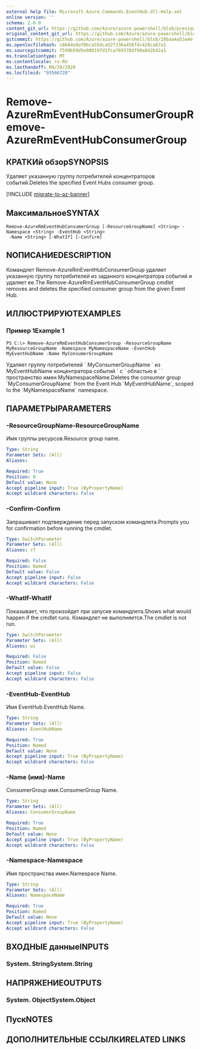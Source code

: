```yaml
---
external help file: Microsoft.Azure.Commands.EventHub.dll-Help.xml
online version: ''
schema: 2.0.0
content_git_url: https://github.com/Azure/azure-powershell/blob/preview/src/ResourceManager/EventHub/Commands.EventHub/help/Remove-AzureRmEventHubConsumerGroup.md
original_content_git_url: https://github.com/Azure/azure-powershell/blob/preview/src/ResourceManager/EventHub/Commands.EventHub/help/Remove-AzureRmEventHubConsumerGroup.md
gitcommit: https://github.com/Azure/azure-powershell/blob/28baa4a53a4efceb1197c032a8db08e199f0858d
ms.openlocfilehash: c8684e9af0bca55dca52f336a458f4c428ca67a1
ms.sourcegitcommit: f599b50d5e980197d1fca769378df90a842b42a1
ms.translationtype: MT
ms.contentlocale: ru-RU
ms.lasthandoff: 08/20/2020
ms.locfileid: "93566728"
---
```

# <span data-ttu-id="5f156-101">Remove-AzureRmEventHubConsumerGroup</span><span class="sxs-lookup"><span data-stu-id="5f156-101">Remove-AzureRmEventHubConsumerGroup</span></span>

## <span data-ttu-id="5f156-102">КРАТКИй обзор</span><span class="sxs-lookup"><span data-stu-id="5f156-102">SYNOPSIS</span></span>
<span data-ttu-id="5f156-103">Удаляет указанную группу потребителей концентраторов событий.</span><span class="sxs-lookup"><span data-stu-id="5f156-103">Deletes the specified Event Hubs consumer group.</span></span>

[!INCLUDE [migrate-to-az-banner](../../includes/migrate-to-az-banner.md)]

## <span data-ttu-id="5f156-104">Максимальное</span><span class="sxs-lookup"><span data-stu-id="5f156-104">SYNTAX</span></span>

```
Remove-AzureRmEventHubConsumerGroup [-ResourceGroupName] <String> -Namespace <String> -EventHub <String>
 -Name <String> [-WhatIf] [-Confirm]
```

## <span data-ttu-id="5f156-105">NОПИСАНИЕ</span><span class="sxs-lookup"><span data-stu-id="5f156-105">DESCRIPTION</span></span>
<span data-ttu-id="5f156-106">Командлет Remove-AzureRmEventHubConsumerGroup удаляет указанную группу потребителей из заданного концентратора событий и удаляет ее.</span><span class="sxs-lookup"><span data-stu-id="5f156-106">The Remove-AzureRmEventHubConsumerGroup cmdlet removes and deletes the specified consumer group from the given Event Hub.</span></span>

## <span data-ttu-id="5f156-107">ИЛЛЮСТРИРУЮТ</span><span class="sxs-lookup"><span data-stu-id="5f156-107">EXAMPLES</span></span>

### <span data-ttu-id="5f156-108">Пример 1</span><span class="sxs-lookup"><span data-stu-id="5f156-108">Example 1</span></span>
```
PS C:\> Remove-AzureRmEventHubConsumerGroup -ResourceGroupName MyResourceGroupName -Namespace MyNamespaceName -EventHub MyEventHubName -Name MyConsumerGroupName
```

<span data-ttu-id="5f156-109">Удаляет группу потребителей \` MyConsumerGroupName \` из MyEventHubName концентратора событий \` с \` областью в \` \` пространство имен MyNamespaceName.</span><span class="sxs-lookup"><span data-stu-id="5f156-109">Deletes the consumer group \`MyConsumerGroupName\` from the Event Hub \`MyEventHubName\`, scoped to the \`MyNamespaceName\` namespace.</span></span>

## <span data-ttu-id="5f156-110">ПАРАМЕТРЫ</span><span class="sxs-lookup"><span data-stu-id="5f156-110">PARAMETERS</span></span>

### <span data-ttu-id="5f156-111">-ResourceGroupName</span><span class="sxs-lookup"><span data-stu-id="5f156-111">-ResourceGroupName</span></span>
<span data-ttu-id="5f156-112">Имя группы ресурсов.</span><span class="sxs-lookup"><span data-stu-id="5f156-112">Resource group name.</span></span>

```yaml
Type: String
Parameter Sets: (All)
Aliases: 

Required: True
Position: 0
Default value: None
Accept pipeline input: True (ByPropertyName)
Accept wildcard characters: False
```

### <span data-ttu-id="5f156-113">-Confirm</span><span class="sxs-lookup"><span data-stu-id="5f156-113">-Confirm</span></span>
<span data-ttu-id="5f156-114">Запрашивает подтверждение перед запуском командлета.</span><span class="sxs-lookup"><span data-stu-id="5f156-114">Prompts you for confirmation before running the cmdlet.</span></span>

```yaml
Type: SwitchParameter
Parameter Sets: (All)
Aliases: cf

Required: False
Position: Named
Default value: False
Accept pipeline input: False
Accept wildcard characters: False
```

### <span data-ttu-id="5f156-115">-WhatIf</span><span class="sxs-lookup"><span data-stu-id="5f156-115">-WhatIf</span></span>
<span data-ttu-id="5f156-116">Показывает, что произойдет при запуске командлета.</span><span class="sxs-lookup"><span data-stu-id="5f156-116">Shows what would happen if the cmdlet runs.</span></span>
<span data-ttu-id="5f156-117">Командлет не выполняется.</span><span class="sxs-lookup"><span data-stu-id="5f156-117">The cmdlet is not run.</span></span>

```yaml
Type: SwitchParameter
Parameter Sets: (All)
Aliases: wi

Required: False
Position: Named
Default value: False
Accept pipeline input: False
Accept wildcard characters: False
```

### <span data-ttu-id="5f156-118">-EventHub</span><span class="sxs-lookup"><span data-stu-id="5f156-118">-EventHub</span></span>
<span data-ttu-id="5f156-119">Имя EventHub.</span><span class="sxs-lookup"><span data-stu-id="5f156-119">EventHub Name.</span></span>

```yaml
Type: String
Parameter Sets: (All)
Aliases: EventHubName

Required: True
Position: Named
Default value: None
Accept pipeline input: True (ByPropertyName)
Accept wildcard characters: False
```

### <span data-ttu-id="5f156-120">-Name (имя)</span><span class="sxs-lookup"><span data-stu-id="5f156-120">-Name</span></span>
<span data-ttu-id="5f156-121">ConsumerGroup имя.</span><span class="sxs-lookup"><span data-stu-id="5f156-121">ConsumerGroup Name.</span></span>

```yaml
Type: String
Parameter Sets: (All)
Aliases: ConsumerGroupName

Required: True
Position: Named
Default value: None
Accept pipeline input: True (ByPropertyName)
Accept wildcard characters: False
```

### <span data-ttu-id="5f156-122">-Namespace</span><span class="sxs-lookup"><span data-stu-id="5f156-122">-Namespace</span></span>
<span data-ttu-id="5f156-123">Имя пространства имен.</span><span class="sxs-lookup"><span data-stu-id="5f156-123">Namespace Name.</span></span>

```yaml
Type: String
Parameter Sets: (All)
Aliases: NamespaceName

Required: True
Position: Named
Default value: None
Accept pipeline input: True (ByPropertyName)
Accept wildcard characters: False
```

## <span data-ttu-id="5f156-124">ВХОДНЫЕ данные</span><span class="sxs-lookup"><span data-stu-id="5f156-124">INPUTS</span></span>

### <span data-ttu-id="5f156-125">System. String</span><span class="sxs-lookup"><span data-stu-id="5f156-125">System.String</span></span>

## <span data-ttu-id="5f156-126">НАПРЯЖЕНИЕ</span><span class="sxs-lookup"><span data-stu-id="5f156-126">OUTPUTS</span></span>

### <span data-ttu-id="5f156-127">System. Object</span><span class="sxs-lookup"><span data-stu-id="5f156-127">System.Object</span></span>

## <span data-ttu-id="5f156-128">Пуск</span><span class="sxs-lookup"><span data-stu-id="5f156-128">NOTES</span></span>

## <span data-ttu-id="5f156-129">ДОПОЛНИТЕЛЬНЫЕ ССЫЛКИ</span><span class="sxs-lookup"><span data-stu-id="5f156-129">RELATED LINKS</span></span>

